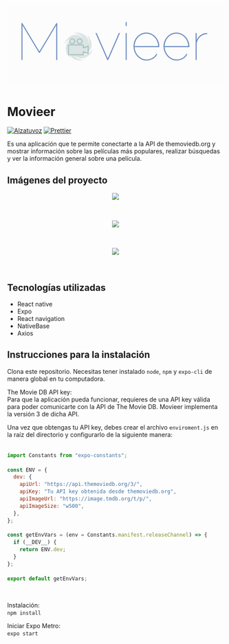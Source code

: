 <img src="assets/movieer_logo.png">

# Movieer

[![Alzatuvoz](https://img.shields.io/website?label=alzatuvoz.hn&url=https%3A%2F%2Falzatuvoz.hn)](https://alzatuvoz.hn)
[![Prettier](https://img.shields.io/website?label=code%20style&up_color=%23DA63A7&up_message=prettier&url=https%3A%2F%2Fgithub.com%2Fprettier%2Fprettier)](https://github.com/prettier/prettier)

Es una aplicación que te permite conectarte a la API de themoviedb.org y mostrar información sobre las películas más populares, realizar búsquedas y ver la información general sobre una película.

## Imágenes del proyecto

<p align="center"><img src="https://s3.us-east-2.amazonaws.com/alzatuvoz.hn/movieer-screen1.png" height=400></p><br>
<p align="center"><img src="https://s3.us-east-2.amazonaws.com/alzatuvoz.hn/movieer-screen2.png" height=400></p><br>
<p align="center"><img src="https://s3.us-east-2.amazonaws.com/alzatuvoz.hn/movieer-screen3.png" height=400></p><br>

## Tecnologías utilizadas

- React native
- Expo
- React navigation
- NativeBase
- Axios

## Instrucciones para la instalación

Clona este repositorio. Necesitas tener instalado <code>node</code>, <code>npm</code> y <code>expo-cli</code> de manera global en tu computadora.

The Movie DB API key: <br>
Para que la aplicación pueda funcionar, requieres de una API key válida para poder comunicarte con la API de The Movie DB. Movieer implementa la versión 3 de dicha API.

Una vez que obtengas tu API key, debes crear el archivo <code>enviroment.js</code> en la raíz del directorio y configurarlo de la siguiente manera:
<br>
<br>

```js
import Constants from "expo-constants";

const ENV = {
  dev: {
    apiUrl: "https://api.themoviedb.org/3/",
    apiKey: "Tu API key obtenida desde themoviedb.org",
    apiImageUrl: "https://image.tmdb.org/t/p/",
    apiImageSize: "w500",
  },
};

const getEnvVars = (env = Constants.manifest.releaseChannel) => {
  if (__DEV__) {
    return ENV.dev;
  }
};

export default getEnvVars;
```

<br>

Instalación:<br>
<code>npm install</code>

Iniciar Expo Metro:<br>
<code>expo start</code>
